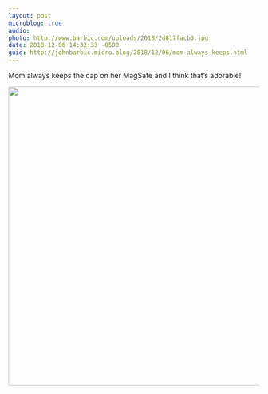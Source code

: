 ```yaml
---
layout: post
microblog: true
audio: 
photo: http://www.barbic.com/uploads/2018/2d817facb3.jpg
date: 2018-12-06 14:32:33 -0500
guid: http://johnbarbic.micro.blog/2018/12/06/mom-always-keeps.html
---
```

Mom always keeps the cap on her MagSafe and I think that’s adorable!

<img src="http://www.barbic.com/uploads/2018/2d817facb3.jpg" width="600" height="600" alt="" />
